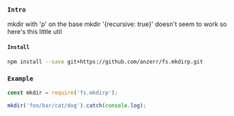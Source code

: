 
### `Intro`
mkdir with 'p' on the base mkdir '{recursive: true}' doesn't seem to work so here's this little util

#### `Install`
``` bash
npm install --save git+https://github.com/anzerr/fs.mkdirp.git
```

### `Example`
``` javascript
const mkdir = require('fs.mkdirp');

mkdir('foo/bar/cat/dog').catch(console.log);
```
